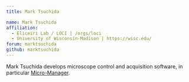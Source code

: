 ```yaml
---
title: Mark Tsuchida

name: Mark Tsuchida
affiliation:
  - Eliceiri Lab / LOCI | /orgs/loci
  - University of Wisconsin-Madison | https://wisc.edu/
forum: marktsuchida
github: marktsuchida
---
```


Mark Tsuchida develops microscope control and acquisition software, in
particular [Micro-Manager](https://micro-manager.org).
